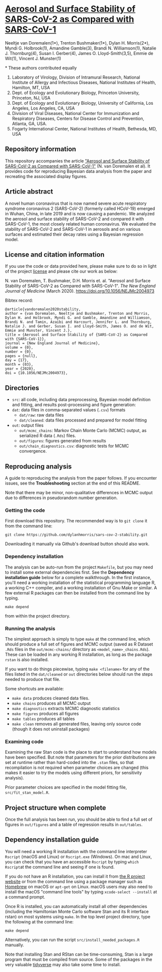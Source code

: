 # [Aerosol and Surface Stability of SARS-CoV-2 as Compared with SARS-CoV-1](https://doi.org/10.1056/NEJMc2004973)
Neeltje van Doremalen(1\*), Trenton Bushmaker(1\*), Dylan H. Morris(2\*), Myndi G. Holbrook(1), Amandine Gamble(3), Brandi N. Williamson(1), Natalie J. Thornburg(4), Susan I. Gerber(4), James O. Lloyd-Smith(3,5), Emmie de Wit(1), Vincent J. Munster(1)


\* These authors contributed equally

1. Laboratory of Virology, Division of Intramural Research, National Institute of Allergy and Infectious Diseases, National Institutes of Health, Hamilton, MT, USA
2. Dept. of Ecology and Evolutionary Biology, Princeton University, Princeton, NJ, USA
3. Dept. of Ecology and Evolutionary Biology, University of California, Los Angeles, Los Angeles, CA, USA
4. Division of Viral Diseases, National Center for Immunization and Respiratory Diseases, Centers for Disease Control and Prevention, Atlanta, GA, USA.
5. Fogarty International Center, National Institutes of Health, Bethesda, MD, USA

## Repository information
This repository accompanies the article ["Aerosol and Surface Stability of SARS-CoV-2 as Compared with SARS-CoV-1"](https://doi.org/10.1056/NEJMc2004973) (N. van Doremalen et al). It provides code for reproducing Bayesian data analysis from the paper and recreating the associated display figures.

## Article abstract 
A novel human coronavirus that is now named severe acute respiratory syndrome coronavirus 2 (SARS-CoV-2) (formerly called HCoV-19) emerged in Wuhan, China, in late 2019 and is now causing a pandemic. We analyzed the aerosol and surface stability of SARS-CoV-2 and compared it with SARS-CoV-1, the most closely related human coronavirus. We evaluated the stability of SARS-CoV-2 and SARS-CoV-1 in aerosols and on various surfaces and estimated their decay rates using a Bayesian regression model.

## License and citation information
If you use the code or data provided here, please make sure to do so in light of the project [license](LICENSE.txt) and please cite our work as below:

N. van Doremalen, T. Bushmaker, D.H. Morris et. al. "Aerosol and Surface Stability of SARS-CoV-2 as Compared with SARS-CoV-1". *The New England Journal of Medicine* (March 2020). https://doi.org/10.1056/NEJMc2004973

Bibtex record:
```
@article{vandoremalen2020stability,
author = {van Doremalen, Neeltje and Bushmaker, Trenton and Morris, Dylan H. and Holbrook, Myndi G. and Gamble, Amandine and Williamson, Brandi N. and Tamin, Azaibi and Harcourt, Jennifer L. and Thornburg, Natalie J. and Gerber, Susan I. and Lloyd-Smith, James O. and de Wit, Emmie and Munster, Vincent J.},
title = {Aerosol and Surface Stability of {SARS-CoV-2} as Compared with {SARS-CoV-1}},
journal = {New England Journal of Medicine},
volume = {0},
number = {0},
pages = {null},
day = {17},
month = {03},
year = {2020},
doi = {10.1056/NEJMc2004973},
```

## Directories
- ``src``: all code, including data preprocessing, Bayesian model definition and fitting, and results post-processing and figure generation:
- ``dat``: data files in comma-separated values (``.csv``) formats
    - ``dat/raw``: raw data files
    - ``dat/cleaned``: data files processed and prepared for model fitting
- ``out``: output files
    - ``out/mcmc_chains``: Markov Chain Monte Carlo (MCMC) output, as serialized R data (``.Rds``) files. 
    - ``out/figures``: figures generated from results
    - ``out/chain_diagnostics.csv``: diagnostic tests for MCMC convergence.

## Reproducing analysis

A guide to reproducing the analysis from the paper follows. If you encounter issues, see the **Troubleshooting** section at the end of this README.

Note that there may be minor, non-qualitative differences in MCMC output due to differences in pseudorandom number generation.

### Getting the code
First download this repository. The recommended way is to ``git clone`` it from the command line:

    git clone https://github.com/dylanhmorris/sars-cov-2-stability.git

Downloading it manually via Github's download button should also work.

### Dependency installation
The analysis can be auto-run from the project ``Makefile``, but you may need to install some external dependencies first. See the **Dependency installation guide** below for a complete walkthrough. In the first instance, you'll need a working installation of the statistical programming language R, a working C++ compiler, and a working installation of Gnu Make or similar. A few external R packages can then be installed from the command line by typing.

    make depend

from within the project directory.

### Running the analysis

The simplest approach is simply to type ``make`` at the command line, which should produce a full set of figures and MCMC output (saved as R Dataset ``.Rds`` files in the ``out/mcmc-chains/`` directory as ``<model_name>_chains.Rds``). These can be loaded in any working R installation, as long as the package ``rstan`` is also installed.

If you want to do things piecewise, typing ``make <filename>`` for any of the files listed in the ``dat/cleaned`` or ``out`` directories below should run the steps needed to produce that file.

Some shortcuts are available:

- ``make data`` produces cleaned data files.
- ``make chains`` produces all MCMC output
- ``make diagnostics`` extracts MCMC diagnostic statistics
- ``make figures`` produces all figures
- ``make tables`` produces all tables
- ``make clean`` removes all generated files, leaving only source code (though it does not uninstall packages)

### Examining code

Examining the raw Stan code is the place to start to understand how models have been specified. But note that parameters for the prior distributions are set at runtime rather than hard-coded into the ``.stan`` files, so that recompilation is not required when parameter choices are changed (this makes it easier to try the models using different priors, for sensitivity analysis).

Prior parameter choices are specified in the model fitting file, ``src/fit_stan_model.R``.

## Project structure when complete

Once the full analysis has been run, you should be able to find a full set of figures in ``out/figures`` and a table of regression results in ``out/tables``.

## Dependency installation guide
You will need a working R installation with the command line interpreter ``Rscript`` (macOS and Linux) or ``Rscript.exe`` (Windows). On mac and Linux, you can check that you have an accessible ``Rscript`` by typing ``which Rscript``at the command line and seeing if one is found.

If you do not have an R installation, you can install it from [the R project website](https://www.r-project.org/) or from the command line using a package manager such as [Homebrew](https://brew.sh/) on macOS or ``apt-get`` on Linux. macOS users may also need to install the macOS "command line tools" by typing ``xcode-select --install`` at a command prompt.

Once R is installed, you can automatically install all other dependencies (including the Hamiltonian Monte Carlo software Stan and its R interface rstan) on most systems using ``make``. In the top level project directory, type the following at the command line:

    make depend

Alternatively, you can run the script ``src/install_needed_packages.R`` manually. 

Note that installing Stan and RStan can be time-consuming, Stan is a large program that must be compiled from source. Some of the packages in the very valuable [tidyverse](https://www.tidyverse.org/) may also take some time to install.
